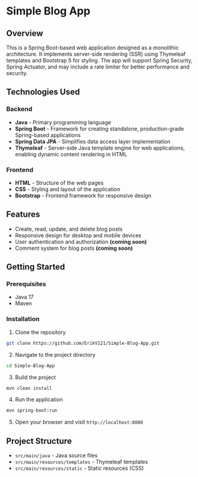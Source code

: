 # Simple Blog App

## Overview
This is a Spring Boot-based web application designed as a monolithic architecture. It implements server-side rendering (SSR) using Thymeleaf templates and Bootstrap 5 for styling. The app will support Spring Security, Spring Actuator, and may include a rate limiter for better performance and security.

## Technologies Used

### Backend
- **Java** - Primary programming language
- **Spring Boot** - Framework for creating standalone, production-grade Spring-based applications
- **Spring Data JPA** - Simplifies data access layer implementation
- **Thymeleaf** - Server-side Java template engine for web applications, enabling dynamic content rendering in HTML

### Frontend
- **HTML** - Structure of the web pages
- **CSS** - Styling and layout of the application
- **Bootstrap** - Frontend framework for responsive design

## Features
- Create, read, update, and delete blog posts
- Responsive design for desktop and mobile devices
- User authentication and authorization **(coming soon)**
- Comment system for blog posts **(coming soon)**

## Getting Started

### Prerequisites
- Java 17
- Maven

### Installation
1. Clone the repository
```bash
git clone https://github.com/ErikV121/Simple-Blog-App.git
```

2. Navigate to the project directory
```bash
cd Simple-Blog-App
```

3. Build the project
```bash
mvn clean install
```

4. Run the application
```bash
mvn spring-boot:run
```

5. Open your browser and visit `http://localhost:8080`

## Project Structure
- `src/main/java` - Java source files
- `src/main/resources/templates` - Thymeleaf templates
- `src/main/resources/static` - Static resources (CSS)
